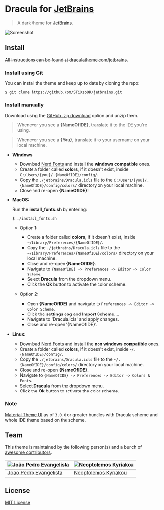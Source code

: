 # Dracula for [JetBrains](http://jetbrains.com)

> A dark theme for [JetBrains](http://jetbrains.com).

![Screenshot](https://draculatheme.com/assets/img/screenshots/jetbrains.png)

## Install

~~All instructions can be found at [draculatheme.com/jetbrains](https://draculatheme.com/jetbrains).~~

### Install using Git
You can install the theme and keep up to date by cloning the repo:
```
$ git clone https://github.com/STiXzoOR/jetbrains.git
```

### Install manually
Download using the [GitHub .zip download](https://github.com/STiXzoOR/jetbrains/archive/master.zip) option and unzip them.

>Whenever you see a **{NameOfIDE}**, translate it to the IDE you're using.
<!-- -->
>Whenever you see a **{You}**, translate it to your username on your local machine.

* **Windows:**
	- Download [Nerd Fonts](https://github.com/ryanoasis/nerd-fonts/releases/download/v2.0.0/Hack.zip) and install the **windows compatible** ones.
	- Create a folder called **colors**, if it doesn't exist, inside `C:/Users/{you}/.{NameOfIDE}/config/`.
	- Copy the `./jetbrains/Dracula.icls` file to the `C:/Users/{you}/.{NameOfIDE}/config/colors/` directory on your local machine.
	-	Close and re-open **{NameOfIDE}**!

* **MacOS:**
	<!-- -->
	Run the **install_fonts.sh** by entering:
	```
	$ ./install_fonts.sh
	```

	* Option 1:
		- Create a folder called **colors**, if it doesn't exist, inside `~/Library/Preferences/{NameOfIDE}/`.
		- Copy the `./jetbrains/Dracula.icls` file to the `~/Library/Preferences/{NameOfIDE}/colors/` directory on your local machine.
		- Close and re-open **{NameOfIDE}**.
		- Navigate to `{NameOfIDE} -> Preferences -> Editor -> Color Scheme`.
		- Select **Dracula** from the dropdown menu.
		- Click the **Ok** button to activate the color scheme.

	* Option 2:
		- Open **{NameOfIDE}** and navigate to `Preferences -> Editor -> Color Scheme`.
		- Click the **settings cog** and **Import Scheme**....
		- Navigate to 'Dracula.icls' and apply changes.
		- Close and re-open '{NameOfIDE}'.

* **Linux:**
	- Download [Nerd Fonts](https://github.com/ryanoasis/nerd-fonts/releases/download/v2.0.0/Hack.zip) and install the **non windows compatible** ones.
	- Create a folder called **colors**, if it doesn't exist, inside `~/.{NameOfIDE}/config/`.
	- Copy the `./jetbrains/Dracula.icls` file to the `~/.{NameOfIDE}/config/colors/` directory on your local machine.
	- Close and re-open **{NameOfIDE}**.
	- Navigate to `{NameOfIDE} -> Preferences -> Editor -> Colors & Fonts`.
	- Select **Dracula** from the dropdown menu.
	- Click the **Ok** button to activate the color scheme.

### Note

[Material Theme UI](https://plugins.jetbrains.com/plugin/8006-material-theme-ui) as of `3.0.0` or greater bundles with Dracula scheme and whole IDE theme based on the scheme.

## Team

This theme is maintained by the following person(s) and a bunch of [awesome contributors](https://github.com/dracula/jetbrains/graphs/contributors).

| [![João Pedro Evangelista](https://avatars0.githubusercontent.com/u/5256711?v=3&s=70)](https://github.com/joaoevangelista) | [![Neoptolemos Kyriakou](https://avatars2.githubusercontent.com/u/23358296?v=3&s=70)](https://github.com/STiXzoOR) |
| -------------------------------------------------------------------------------------------------------------------------- | ------------------------------------------------------------------------------------------------------------------ |
| [João Pedro Evangelista](https://github.com/sleepiejohn) 																																	 | [Neoptolemos Kyriakou](https://github.com/STiXzoOR) 																																|

## License

[MIT License](./LICENSE)
